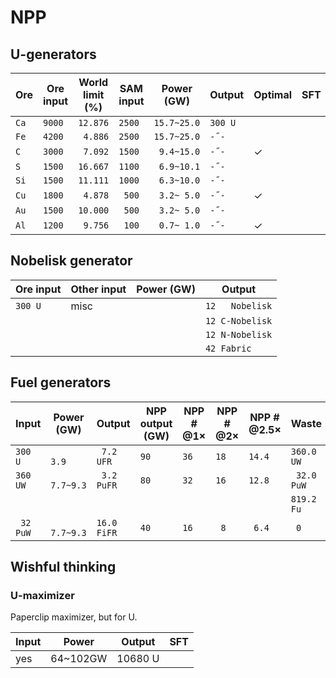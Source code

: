 # NPP

## U-generators

|Ore|Ore input|World limit (%)|SAM input|Power (GW)|Output|Optimal|SFT|
|---|---------|---------------|---------|----------|------|-------|---|
|`Ca`|`9000`|`12.876`|`2500`|`15.7~25.0`|`300 U`|||
|`Fe`|`4200`|` 4.886`|`2500`|`15.7~25.0`|` -˝- `|||
|`C `|`3000`|` 7.092`|`1500`|` 9.4~15.0`|` -˝- `|✓||
|`S `|`1500`|`16.667`|`1100`|` 6.9~10.1`|` -˝- `|||
|`Si`|`1500`|`11.111`|`1000`|` 6.3~10.0`|` -˝- `|||
|`Cu`|`1800`|` 4.878`|` 500`|` 3.2~ 5.0`|` -˝- `|✓||
|`Au`|`1500`|`10.000`|` 500`|` 3.2~ 5.0`|` -˝- `|||
|`Al`|`1200`|` 9.756`|` 100`|` 0.7~ 1.0`|` -˝- `|✓||

## Nobelisk generator

|Ore input|Other input|Power (GW)|Output|
|---------|-----------|----------|------|
|`300 U`|misc||`12   Nobelisk`|
||||`12 C-Nobelisk`|
||||`12 N-Nobelisk`|
||||`42 Fabric    `|

## Fuel generators

|Input|Power (GW)|Output|NPP output (GW)|NPP # @1×|NPP # @2×|NPP # @2.5×|Waste|WIP|SFT|
|----------|----------|------|---------------|-----------|-----------|-----------|-----|---|---|
|`300  U `|`     3.9`|` 7.2  UFR`|`90`|`36`|`18`|`14.4`|`360.0  UW`|||
|`360  UW`|` 7.7~9.3`|` 3.2 PuFR`|`80`|`32`|`16`|`12.8`|` 32.0 PuW`|⚠️||
||||||||`819.2 Fu`|||
|` 32 PuW`|` 7.7~9.3`|`16.0 FiFR`|`40`|`16`|` 8`|` 6.4`|`  0    `|⚠️||

## Wishful thinking

### U-maximizer

Paperclip maximizer, but for U.

|Input|Power|Output|SFT|
|-----|-----|------|---|
|yes|64~102GW|10680 U||
